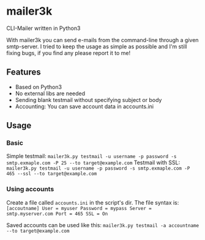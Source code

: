 mailer3k
========

CLI-Mailer written in Python3

With mailer3k you can send e-mails from the command-line through a given smtp-server.
I tried to keep the usage as simple as possible and I'm still fixing bugs, if you find any
please report it to me!

## Features

* Based on Python3
* No external libs are needed
* Sending blank testmail without specifying subject or body
* Accounting: You can save account data in accounts.ini

## Usage

### Basic

Simple testmail: `mailer3k.py testmail -u username -p password -s smtp.exmaple.com -P 25 --to target@example.com`
Testmail with SSL: `mailer3k.py testmail -u username -p password -s smtp.exmaple.com -P 465 --ssl --to target@example.com`

### Using accounts

Create a file called `accounts.ini` in the script's dir. The file syntax is:
`[accoutname]
User = myuser
Password = mypass
Server = smtp.myserver.com
Port = 465
SSL = On`

Saved accounts can be used like this: `mailer3k.py testmail -a accountname --to target@example.com`
